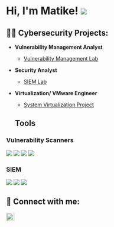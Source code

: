 <h1>Hi, I'm Matike!
<a href="https://linkedin.com/in/matike-beseke-maya-2199a725b"><img src="https://img.shields.io/badge/-LinkedIn-0072b1?&style=for-the-badge&logo=linkedin&logoColor=white" /></a>


<h2>👨‍💻 Cybersecurity Projects:</h2>

- <b>Vulnerability Management Analyst</b>
  - [Vulnerability Management Lab](https://github.com/Matike-Beseke/Vulnerability-Management-Lab)
- <b>Security Analyst</b>
  - [SIEM Lab](https://github.com/Matike-Beseke/SIEM-Lab/blob/main/README.md) 
- <b>Virtualization/ VMware Engineer</b>
  - [System Virtualization Project](https://github.com/Matike-Beseke/SIEM-Lab/blob/main/README.md)
 
  ## Tools

### Vulnerability Scanners
<div>
    <img src="https://img.shields.io/badge/-Tenable-2B9AE2?style=for-the-badge&logo=Tenable&logoColor=white" />
    <img src="https://img.shields.io/badge/-Qualys-2B9AE2?style=for-the-badge&logo=Qualys&logoColor=white" />
    <img src="https://img.shields.io/badge/-Rapid7-00B4F5?style=for-the-badge&logo=Rapid7&logoColor=white" />
    <img src="https://img.shields.io/badge/-Kali_Linux-557C94?style=for-the-badge&logo=KaliLinux&logoColor=white" />
  </div>

### SIEM
<div>
    <img src="https://img.shields.io/badge/-Microsoft_Sentinel-0078D4?&style=for-the-badge&logo=Microsoft&logoColor=white" />
    <img src="https://img.shields.io/badge/-Splunk-000000?&style=for-the-badge&logo=Splunk&logoColor=white" />
    <img src="https://img.shields.io/badge/-Elastic-005571?&style=for-the-badge&logo=Elastic&logoColor=white" />
</div>

<h2> 🤳 Connect with me:</h2>


[<img align="left" alt=" | LinkedIn" width="22px" src="https://cdn.jsdelivr.net/npm/simple-icons@v3/icons/linkedin.svg" />][linkedin]



[linkedin]: https://linkedin.com/in/matike-beseke-maya-2199a725b

<!--
**joshmadakor1/joshmadakor1** is a ✨ _special_ ✨ repository because its `README.md` (this file) appears on your GitHub profile.

Here are some ideas to get you started:

- 🔭 I’m currently working on ...
- 🌱 I’m currently learning ...
- 👯 I’m looking to collaborate on ...
- 🤔 I’m looking for help with ...
- 💬 Ask me about ...
- 📫 How to reach me: ...
- 😄 Pronouns: ...
- ⚡ Fun fact: ...
-->

